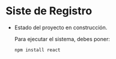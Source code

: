 <h1>Siste de Registro</h1>

- Estado del proyecto en construcción.

  Para ejecutar el sistema, debes poner:

  ```npm install react```
